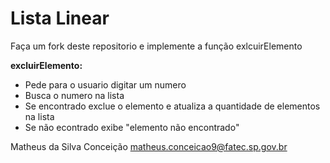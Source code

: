 # Lista Linear

Faça um fork deste repositorio e implemente a função exlcuirElemento

**excluirElemento:**
* Pede para o usuario digitar um numero
* Busca o numero na lista
* Se encontrado exclue o elemento e atualiza a quantidade de elementos na lista
* Se não econtrado exibe "elemento não encontrado" 

Matheus da Silva Conceição 
matheus.conceicao9@fatec.sp.gov.br
